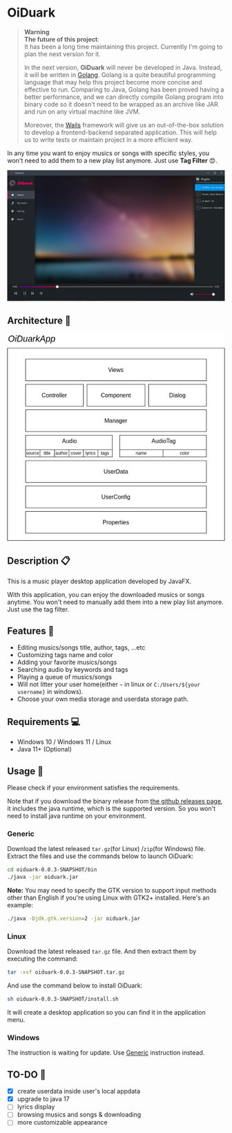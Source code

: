 # OiDuark

> **Warning**  
> **The future of this project**:  
> It has been a long time maintaining this project. Currently I'm going to plan the next version for it.
> 
> In the next version, **OiDuark** will never be developed in Java. Instead, it will be written in [Golang](https://go.dev). Golang is a quite beautiful programming language that may help this project become more concise and effective to run. Comparing to Java, Golang has been proved having a better performance, and we can directly compile Golang program into binary code so it doesn't need to be wrapped as an archive like JAR and run on any virtual machine like JVM.
>
> Moreover, the [Wails](https://wails.io) framework will give us an out-of-the-box solution to develop a frontend-backend separated application. This will help us to write tests or maintain project in a more efficient way.

In any time you want to enjoy musics or songs with specific styles, you won't need to add them to a new play list anymore. Just use **Tag Filter** 😍.  

![Screenshot](static/screenshot.png)

## Architecture 🔧

![](./static/Architecture.png)

## Description 📋
This is a music player desktop application developed by JavaFX.  

With this application, you can enjoy the downloaded musics or songs anytime. You won't need to manually add them into a new play list anymore. Just use the tag filter.

## Features 🤩
* Editing musics/songs title, author, tags, ...etc
* Customizing tags name and color
* Adding your favorite musics/songs
* Searching audio by keywords and tags
* Playing a queue of musics/songs
* Will not litter your user home(either `~` in linux or `C:/Users/${your username}` in windows).
* Choose your own media storage and userdata storage path.

## Requirements 💻
* Windows 10 / Windows 11 / Linux
* Java 11+ (Optional)

## Usage 🧭

Please check if your environment satisfies the requirements.  

Note that if you download the binary release from [the github releases page](https://github.com/SharpKoi/OiDuark/releases), it includes the java runtime, which is the supported version. So you won't need to install java runtime on your environment.

### Generic

Download the latest released `tar.gz`(for Linux) /`zip`(for Windows) file. Extract the files and use the commands below to launch OiDuark:

```bash
cd oiduark-0.0.3-SNAPSHOT/bin
./java -jar oiduark.jar
```

**Note:** You may need to specify the GTK version to support input methods other than English if you're using Linux with GTK2+ installed. Here's an example:

```bash
./java -Djdk.gtk.version=2 -jar oiduark.jar
```

### Linux

Download the latest released `tar.gz` file. And then extract them by executing the command: 

```sh
tar -xvf oiduark-0.0.3-SNAPSHOT.tar.gz
```

And use the command below to install OiDuark:

```sh
sh oiduark-0.0.3-SNAPSHOT/install.sh
```

It will create a desktop application so you can find it in the application menu.

### Windows

The instruction is waiting for update. Use [Generic](#Generic) instruction instead.

## TO-DO 🎯

- [x] create userdata inside user's local appdata
- [x] upgrade to java 17
- [ ] lyrics display
- [ ] browsing musics and songs & downloading
- [ ] more customizable appearance

